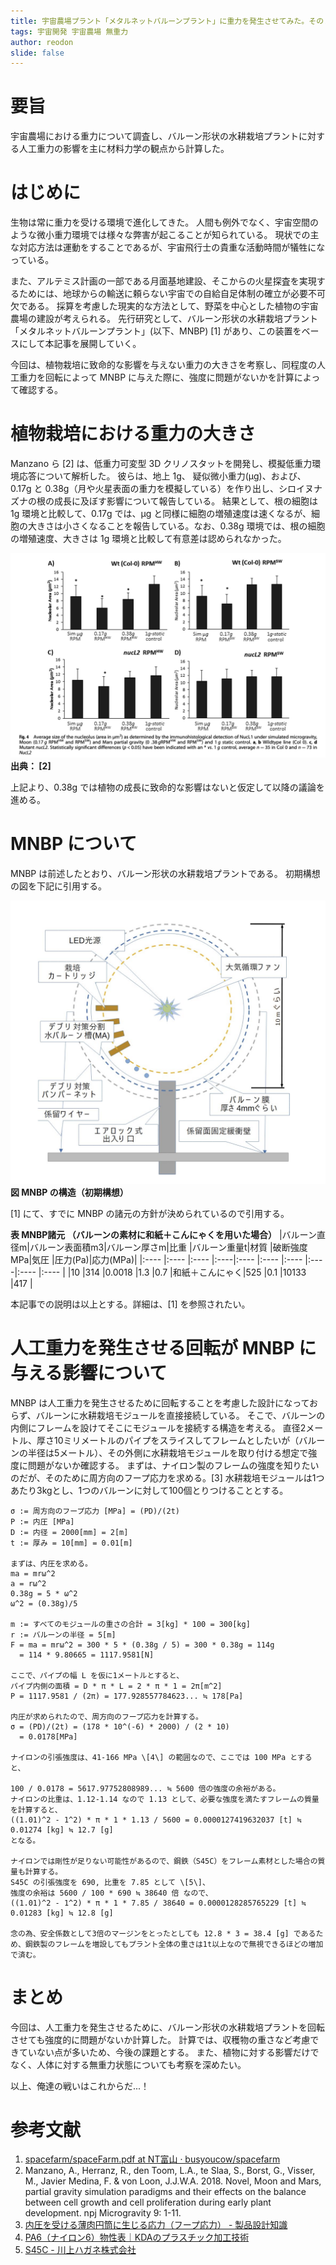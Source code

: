 ```yaml
---
title: 宇宙農場プラント「メタルネットバルーンプラント」に重力を発生させてみた。その１
tags: 宇宙開発 宇宙農場 無重力
author: reodon
slide: false
---
```


# 要旨
宇宙農場における重力について調査し、バルーン形状の水耕栽培プラントに対する人工重力の影響を主に材料力学の観点から計算した。

# はじめに
生物は常に重力を受ける環境で進化してきた。
人間も例外でなく、宇宙空間のような微小重力環境では様々な弊害が起こることが知られている。
現状での主な対応方法は運動をすることであるが、宇宙飛行士の貴重な活動時間が犠牲になっている。

また、アルテミス計画の一部である月面基地建設、そこからの火星探査を実現するためには、地球からの輸送に頼らない宇宙での自給自足体制の確立が必要不可欠である。
採算を考慮した現実的な方法として、野菜を中心とした植物の宇宙農場の建設が考えられる。
先行研究として、バルーン形状の水耕栽培プラント「メタルネットバルーンプラント」(以下、MNBP) \[1\] があり、この装置をベースにして本記事を展開していく。

今回は、植物栽培に致命的な影響を与えない重力の大きさを考察し、同程度の人工重力を回転によって MNBP に与えた際に、強度に問題がないかを計算によって確認する。

# 植物栽培における重力の大きさ
Manzano ら \[2\] は、低重力可変型 3D クリノスタットを開発し、模擬低重力環境応答について解析した。
彼らは、地上 1g、 疑似微小重力(µg)、および、0.17g と 0.38g（月や火星表面の重力を模擬している）を作り出し、シロイヌナズナの根の成長に及ぼす影響について報告している。
結果として、根の細胞は 1g 環境と比較して、0.17g では、µg と同様に細胞の増殖速度は速くなるが、細胞の大きさは小さくなることを報告している。なお、0.38g 環境では、根の細胞の増殖速度、大きさは 1g 環境と比較して有意差は認められなかった。

![Fig. 4 Average size of the nucleolus (area in μm2) as determined by the immunohistological detection of NucL1 under simulated microgravity, Moon (0.17 g RPMHW and RPMSW) and Mars partial gravity (0 .38 gRPMHW and RPMSW) and 1 g static control. a, b Wildtype line (Col 0). c, d Mutant nucL2. Statistically significant differences (p < 0.05) have been indicated with an * vs. 1 g control, average n = 35 in Col 0 and n = 73 in NucL2](./assets/images/fig_01.png)
**出典： \[2\]**

上記より、0.38g では植物の成長に致命的な影響はないと仮定して以降の議論を進める。

# MNBP について
MNBP は前述したとおり、バルーン形状の水耕栽培プラントである。
初期構想の図を下記に引用する。

![MNBP の構造](./assets/images/fig_02.png)
**図 MNBP の構造（初期構想）**

\[1\] にて、すでに MNBP の諸元の方針が決められているので引用する。

**表 MNBP諸元 （バルーンの素材に和紙＋こんにゃくを用いた場合）**
|バルーン直径m|バルーン表面積m3|バルーン厚さm|比重  |バルーン重量t|材質          |破断強度MPa|気圧  |圧力(Pa)|応力(MPa)|
|:----      |:----         |:----      |:----|:----      |:----        |:----     |:----|:----  |:----    |
|10         |314           |0.0018     |1.3  |0.7        |和紙＋こんにゃく|525       |0.1  |10133  |417      |

本記事での説明は以上とする。詳細は、\[1\] を参照されたい。

# 人工重力を発生させる回転が MNBP に与える影響について
MNBP は人工重力を発生させるために回転することを考慮した設計になっておらず、バルーンに水耕栽培モジュールを直接接続している。
そこで、バルーンの内側にフレームを設けてそこにモジュールを接続する構造を考える。
直径2メートル、厚さ10ミリメートルのパイプをスライスしてフレームとしたいが（バルーンの半径は5メートル）、その外側に水耕栽培モジュールを取り付ける想定で強度に問題がないか確認する。
まずは、ナイロン製のフレームの強度を知りたいのだが、そのために周方向のフープ応力を求める。\[3\]
水耕栽培モジュールは1つあたり3kgとし、1つのバルーンに対して100個とりつけることとする。

```
σ := 周方向のフープ応力 [MPa] = (PD)/(2t)
P := 内圧 [MPa]
D := 内径 = 2000[mm] = 2[m]
t := 厚み = 10[mm] = 0.01[m]

まずは、内圧を求める。
ma = mrω^2
a = rω^2
0.38g = 5 * ω^2
ω^2 = (0.38g)/5

m := すべてのモジュールの重さの合計 = 3[kg] * 100 = 300[kg]
r := バルーンの半径 = 5[m]
F = ma = mrω^2 = 300 * 5 * (0.38g / 5) = 300 * 0.38g = 114g
  = 114 * 9.80665 = 1117.9581[N]

ここで、パイプの幅 L を仮に1メートルとすると、
パイプ内側の面積 = D * π * L = 2 * π * 1 = 2π[m^2]
P = 1117.9581 / (2π) = 177.928557784623... ≒ 178[Pa]

内圧が求められたので、周方向のフープ応力を計算する。
σ = (PD)/(2t) = (178 * 10^(-6) * 2000) / (2 * 10)
  = 0.0178[MPa]

ナイロンの引張強度は、41-166 MPa \[4\] の範囲なので、ここでは 100 MPa とすると、

100 / 0.0178 = 5617.97752808989... ≒ 5600 倍の強度の余裕がある。
ナイロンの比重は、1.12-1.14 なので 1.13 として、必要な強度を満たすフレームの質量を計算すると、
((1.01)^2 - 1^2) * π * 1 * 1.13 / 5600 = 0.0000127419632037 [t] ≒ 0.01274 [kg] ≒ 12.7 [g]
となる。

ナイロンでは剛性が足りない可能性があるので、鋼鉄（S45C）をフレーム素材とした場合の質量も計算する。
S45C の引張強度を 690, 比重を 7.85 として \[5\]、
強度の余裕は 5600 / 100 * 690 ≒ 38640 倍 なので、
((1.01)^2 - 1^2) * π * 1 * 7.85 / 38640 = 0.0000128285765229 [t] ≒ 0.01283 [kg] ≒ 12.8 [g]

念の為、安全係数として3倍のマージンをとったとしても 12.8 * 3 = 38.4 [g] であるため、鋼鉄製のフレームを増設してもプラント全体の重さは1t以上なので無視できるほどの増加で済む。
```

# まとめ
今回は、人工重力を発生させるために、バルーン形状の水耕栽培プラントを回転させても強度的に問題がないか計算した。
計算では、収穫物の重さなど考慮できていない点が多いため、今後の課題とする。
また、植物に対する影響だけでなく、人体に対する無重力状態についても考察を深めたい。

以上、俺達の戦いはこれからだ...！

# 参考文献
1. [spacefarm/spaceFarm.pdf at NT富山 · busyoucow/spacefarm](https://github.com/busyoucow/spacefarm/blob/NT%E5%AF%8C%E5%B1%B1/spaceFarm.pdf)
2. Manzano, A., Herranz, R., den Toom, L.A., te Slaa, S., Borst, G., Visser, M., Javier Medina, F. & von Loon, J.J.W.A. 2018. Novel, Moon and Mars, partial gravity simulation paradigms and their effects on the balance between cell growth and cell proliferation during early plant development. npj Microgravity 9: 1-11.
3. [内圧を受ける薄肉円筒に生じる応力（フープ応力） - 製品設計知識](https://seihin-sekkei.com/calculation-tool/internal_pressure_thin_cylinder/)
4. [PA6（ナイロン6）物性表｜KDAのプラスチック加工技術](https://www.kda1969.com/materials/pla_mate_pa6b.htm)
5. [S45C - 川上ハガネ株式会社](https://www.kawakamihagane.com/materials/s45c/)
